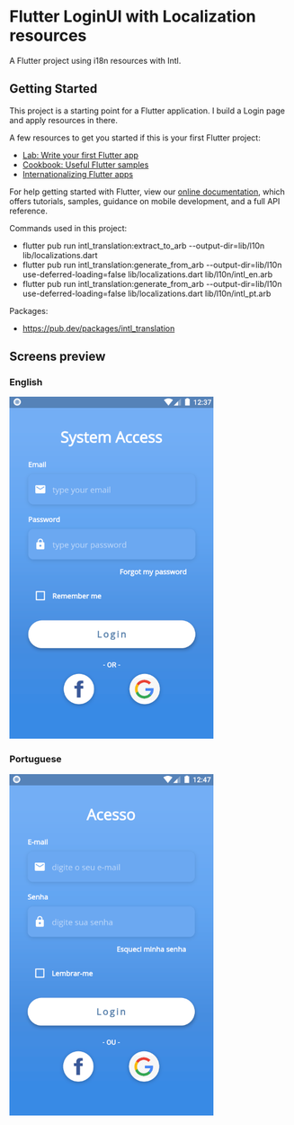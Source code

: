 # Flutter LoginUI with Localization resources

A Flutter project using i18n resources with Intl.

## Getting Started

This project is a starting point for a Flutter application. I build a Login page and apply resources in there.

A few resources to get you started if this is your first Flutter project:

- [Lab: Write your first Flutter app](https://flutter.dev/docs/get-started/codelab)
- [Cookbook: Useful Flutter samples](https://flutter.dev/docs/cookbook)
- [Internationalizing Flutter apps](https://flutter.dev/docs/development/accessibility-and-localization/internationalization)

For help getting started with Flutter, view our
[online documentation](https://flutter.dev/docs), which offers tutorials, samples, guidance on mobile development, and a full API reference.

Commands used in this project:
 - flutter pub run intl_translation:extract_to_arb --output-dir=lib/l10n lib/localizations.dart 
 - flutter pub run intl_translation:generate_from_arb --output-dir=lib/l10n use-deferred-loading=false lib/localizations.dart lib/l10n/intl_en.arb
 - flutter pub run intl_translation:generate_from_arb --output-dir=lib/l10n use-deferred-loading=false lib/localizations.dart lib/l10n/intl_pt.arb

Packages:
 - https://pub.dev/packages/intl_translation

## Screens preview
### English
![alt text](https://github.com/nextdocdev/flutter_login_ui_localization/blob/master/flutter_ui_eng.png)

### Portuguese
![alt text](https://github.com/nextdocdev/flutter_login_ui_localization/blob/master/flutter_ui_port.png)


